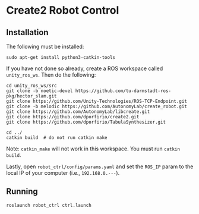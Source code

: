 # Create2 Robot Control

## Installation

The following must be installed:

```
sudo apt-get install python3-catkin-tools
```

If you have not done so already, create a ROS workspace called `unity_ros_ws`. Then do the following:

```
cd unity_ros_ws/src
git clone -b noetic-devel https://github.com/tu-darmstadt-ros-pkg/hector_slam.git
git clone https://github.com/Unity-Technologies/ROS-TCP-Endpoint.git
git clone -b melodic https://github.com/AutonomyLab/create_robot.git
git clone https://github.com/AutonomyLab/libcreate.git
git clone https://github.com/dporfirio/create2.git
git clone https://github.com/dporfirio/TabulaSynthesizer.git

cd ../
catkin build  # do not run catkin make
```

Note: `catkin_make` will not work in this workspace. You must run `catkin build`.

Lastly, open `robot_ctrl/config/params.yaml` and set the `ROS_IP` param to the local IP of your computer (i.e., `192.168.0.---`).


## Running

```
roslaunch robot_ctrl ctrl.launch
```
